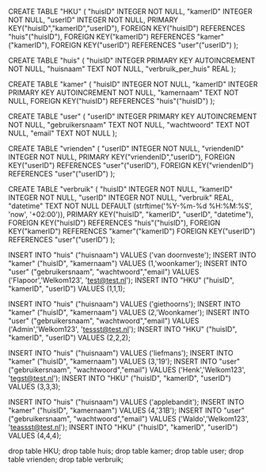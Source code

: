 CREATE TABLE "HKU" (
	"huisID"	INTEGER NOT NULL,
	"kamerID"	INTEGER NOT NULL,
	"userID"	INTEGER NOT NULL,
	PRIMARY KEY("huisID","kamerID","userID"),
	FOREIGN KEY("huisID") REFERENCES "huis"("huisID"),
	FOREIGN KEY("kamerID") REFERENCES "kamer"("kamerID"),
	FOREIGN KEY("userID") REFERENCES "user"("userID")
);

CREATE TABLE "huis" (
	"huisID"	INTEGER PRIMARY KEY AUTOINCREMENT NOT NULL,
	"huisnaam"	TEXT NOT NULL,
	"verbruik_per_huis"	REAL
);

CREATE TABLE "kamer" (
	"huisID"	INTEGER NOT NULL,
	"kamerID"	INTEGER PRIMARY KEY AUTOINCREMENT NOT NULL,
	"kamernaam" TEXT NOT NULL,
	FOREIGN KEY("huisID") REFERENCES "huis"("huisID")
);


CREATE TABLE "user" (
	"userID"	INTEGER PRIMARY KEY AUTOINCREMENT NOT NULL,
	"gebruikersnaam"	TEXT NOT NULL,
	"wachtwoord"	TEXT NOT NULL,
	"email"	TEXT NOT NULL
);

CREATE TABLE "vrienden" (
	"userID"	INTEGER NOT NULL,
	"vriendenID"	INTEGER NOT NULL,
	PRIMARY KEY("vriendenID","userID"),
	FOREIGN KEY("userID") REFERENCES "user"("userID"),
	FOREIGN KEY("vriendenID") REFERENCES "user"("userID")
);

CREATE TABLE "verbruik" (
	"huisID"	INTEGER NOT NULL,
	"kamerID"	INTEGER NOT NULL,
	"userID"	INTEGER NOT NULL,
	"verbruik"	REAL,
	"datetime"	TEXT NOT NULL DEFAULT (strftime('%Y-%m-%d %H:%M:%S', 'now', '+02:00')),
	PRIMARY KEY("huisID", "kamerID", "userID", "datetime"),
	FOREIGN KEY("huisID") REFERENCES "huis"("huisID"),
	FOREIGN KEY("kamerID") REFERENCES "kamer"("kamerID")
	FOREIGN KEY("userID") REFERENCES "user"("userID")
);

INSERT INTO "huis" ("huisnaam") VALUES ('van doornveste');
INSERT INTO "kamer" ("huisID", "kamernaam") VALUES (1,'woonkamer');
INSERT INTO "user" ("gebruikersnaam", "wachtwoord","email") VALUES ('Flapoor','Welkom123', 'test@test.nl');
INSERT INTO "HKU" ("huisID", "kamerID", "userID") VALUES (1,1,1);

INSERT INTO "huis" ("huisnaam") VALUES ('giethoorns');
INSERT INTO "kamer" ("huisID", "kamernaam") VALUES (2,'Woonkamer');
INSERT INTO "user" ("gebruikersnaam", "wachtwoord","email") VALUES ('Admin','Welkom123', 'tessst@test.nl');
INSERT INTO "HKU" ("huisID", "kamerID", "userID") VALUES (2,2,2);

INSERT INTO "huis" ("huisnaam") VALUES ('liefmans');
INSERT INTO "kamer" ("huisID", "kamernaam") VALUES (3,'19');
INSERT INTO "user" ("gebruikersnaam", "wachtwoord","email") VALUES ('Henk','Welkom123', 'tegst@test.nl');
INSERT INTO "HKU" ("huisID", "kamerID", "userID") VALUES (3,3,3);

INSERT INTO "huis" ("huisnaam") VALUES ('applebandit');
INSERT INTO "kamer" ("huisID", "kamernaam") VALUES (4,'31B');
INSERT INTO "user" ("gebruikersnaam", "wachtwoord","email") VALUES ('Waldo','Welkom123', 'teassst@test.nl');
INSERT INTO "HKU" ("huisID", "kamerID", "userID") VALUES (4,4,4);

drop table HKU;
drop table huis;
drop table kamer;
drop table user;
drop table vrienden;
drop table verbruik;


